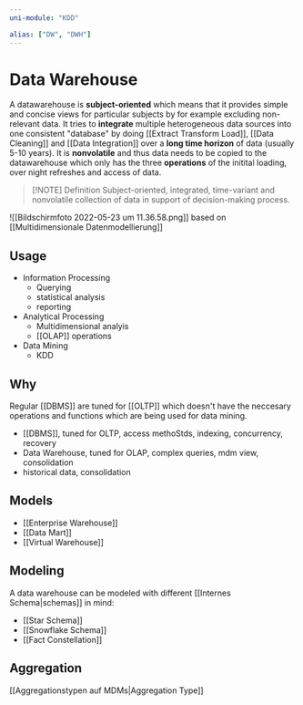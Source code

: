 ```yaml
---
uni-module: "KDD"

alias: ["DW", "DWH"]
---
```


# Data Warehouse

A datawarehouse is **subject-oriented** which means that it provides simple and concise views for particular subjects by for example excluding non-relevant data.
It tries to **integrate** multiple heterogeneous data sources into one consistent "database" by doing [[Extract Transform Load]], [[Data Cleaning]] and [[Data Integration]] over a **long time horizon** of data (usually 5-10 years).
It is **nonvolatile** and thus data needs to be copied to the datawarehouse which only has the three **operations** of the initital loading, over night refreshes and access of data.

> [!NOTE] Definition
> Subject-oriented, integrated, time-variant and nonvolatile collection of data in support of decision-making process.

![[Bildschirmfoto 2022-05-23 um 11.36.58.png]]
based on [[Multidimensionale Datenmodellierung]]

## Usage

- Information Processing
  - Querying
  - statistical analysis
  - reporting
- Analytical Processing
  - Multidimensional analyis
  - [[OLAP]] operations
- Data Mining
  - KDD

## Why

Regular [[DBMS]] are tuned for [[OLTP]] which doesn't have the neccesary operations and functions which are being used for data mining.

- [[DBMS]], tuned for OLTP, access methoStds, indexing, concurrency, recovery
- Data Warehouse, tuned for OLAP, complex queries, mdm view, consolidation
- historical data, consolidation

## Models

- [[Enterprise Warehouse]]
- [[Data Mart]]
- [[Virtual Warehouse]]

## Modeling

A data warehouse can be modeled with different [[Internes Schema|schemas]] in mind:

- [[Star Schema]]
- [[Snowflake Schema]]
- [[Fact Constellation]]

## Aggregation

[[Aggregationstypen auf MDMs|Aggregation Type]]
